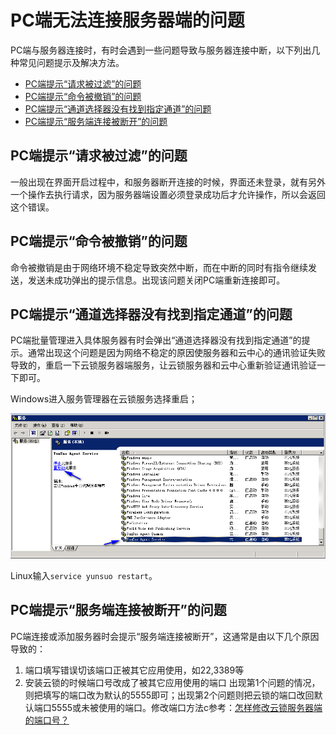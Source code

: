 # PC端无法连接服务器端的问题

PC端与服务器连接时，有时会遇到一些问题导致与服务器连接中断，以下列出几种常见问题提示及解决方法。

- [PC端提示“请求被过滤”的问题](#pc端提示“请求被过滤”的问题)
- [PC端提示“命令被撤销”的问题](#pc端提示“命令被撤销”的问题)
- [PC端提示“通道选择器没有找到指定通道”的问题](#pc端提示“通道选择器没有找到指定通道”的问题)
- [PC端提示“服务端连接被断开”的问题](#pc端提示“服务端连接被断开”的问题)

## PC端提示“请求被过滤”的问题

一般出现在界面开启过程中，和服务器断开连接的时候，界面还未登录，就有另外一个操作去执行请求，因为服务器端设置必须登录成功后才允许操作，所以会返回这个错误。

## PC端提示“命令被撤销”的问题

命令被撤销是由于网络环境不稳定导致突然中断，而在中断的同时有指令继续发送，发送未成功弹出的提示信息。出现该问题关闭PC端重新连接即可。

## PC端提示“通道选择器没有找到指定通道”的问题                                                                                                                                                                                                                                                                                                                                                                                                                                                                                                                                                                        

PC端批量管理进入具体服务器有时会弹出“通道选择器没有找到指定通道”的提示。通常出现这个问题是因为网络不稳定的原因使服务器和云中心的通讯验证失败导致的，重启一下云锁服务器端服务，让云锁服务器和云中心重新验证通讯验证一下即可。

Windows进入服务管理器在云锁服务选择重启；

![](/assets/q1301.png)

Linux输入`service yunsuo restart`。

## PC端提示“服务端连接被断开”的问题

PC端连接或添加服务器时会提示“服务端连接被断开”，这通常是由以下几个原因导致的：
1. 端口填写错误切该端口正被其它应用使用，如22,3389等
2. 安装云锁的时候端口号改成了被其它应用使用的端口
出现第1个问题的情况，则把填写的端口改为默认的5555即可；出现第2个问题则把云锁的端口改回默认端口5555或未被使用的端口。修改端口方法c参考：[怎样修改云锁服务器端的端口号？](faq/q23)